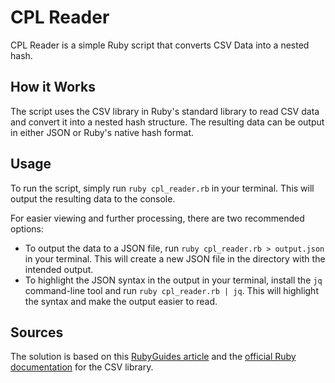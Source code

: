 # CPL Reader 
CPL Reader is a simple Ruby script that converts CSV Data into a nested hash. 

## How it Works
The script uses the CSV library in Ruby's standard library to read CSV data and convert it into a nested hash structure. The resulting data can be output in either JSON or Ruby's native hash format.

## Usage
To run the script, simply run `ruby cpl_reader.rb` in your terminal. This will output the resulting data to the console.

For easier viewing and further processing, there are two recommended options:

- To output the data to a JSON file, run `ruby cpl_reader.rb > output.json` in your terminal. This will create a new JSON file in the directory with the intended output.
- To highlight the JSON syntax in the output in your terminal, install the `jq` command-line tool and run `ruby cpl_reader.rb | jq`. This will highlight the syntax and make the output easier to read.

## Sources

The solution is based on this [RubyGuides article](https://www.rubyguides.com/2018/10/parse-csv-ruby/) and the [official Ruby documentation](https://ruby-doc.org/stdlib-2.6.1/libdoc/csv/rdoc/CSV.html#method-c-foreach) for the CSV library. 
